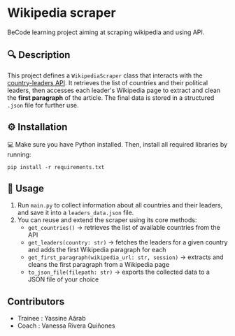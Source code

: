 # Wikipedia scraper 
BeCode learning project aiming at scraping wikipedia and using API.

## 🔍 Description  
This project defines a `WikipediaScraper` class that interacts with the [country-leaders API](https://country-leaders.onrender.com). It retrieves the list of countries and their political leaders, then accesses each leader's Wikipedia page to extract and clean the **first paragraph** of the article. The final data is stored in a structured `.json` file for further use.

## ⚙️ Installation  
💻 Make sure you have Python installed. Then, install all required libraries by running:  
```
pip install -r requirements.txt
```

## 🚀 Usage  
1. Run `main.py` to collect information about all countries and their leaders, and save it into a `leaders_data.json` file.  
2. You can reuse and extend the scraper using its core methods:
   - `get_countries()` → retrieves the list of available countries from the API  
   - `get_leaders(country: str)` → fetches the leaders for a given country and adds the first Wikipedia paragraph for each  
   - `get_first_paragraph(wikipedia_url: str, session)` → extracts and cleans the first paragraph from a Wikipedia page  
   - `to_json_file(filepath: str)` → exports the collected data to a JSON file of your choice


## Contributors 
- Trainee : Yassine Aârab
- Coach : Vanessa Rivera Quiñones
